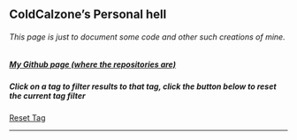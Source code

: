 <section>
<style>
	#reset {
		cursor:pointer
	}
	h1, h2, h3, h4, h5, h6 {
		text-shadow: none;
	}
	.icon {
		height: 33%;
		width: auto;
		display: inline-block; 
		position: absolute;
		top: 8px;
		right: 8px;
	}
	.name {
		display: inline-block;
	}
	.head {
		display: flex; 
		align-items: center; 
	}
</style>
<script>
	/* WHY CAN'T THE INTERNET EVER SHOW ME *UP TO DATE* THINGS? */
	var restrictedTag = window.location.href.split("#")[1];
    var projects = []
    var root = document.getElementById("main_content");
    function removeFromPage(value, index, array) {
    	document.removeChild(value);
    	console.log("fucking hell");
    }
    function addToPage(value, index, array) {
        if(value["tags"].includes(restrictedTag) || restrictedTag == undefined) {
            var post = document.createElement("div");
            post.classList.add("post");
            var head = document.createElement("div");
            head.classList.add("head");
            var name = document.createElement("h3");
            name.innerHTML = value["name"];
            name.classList.add("name");
            head.appendChild(name);
            var icon = document.createElement("img");
            icon.src = value["icon"];
            icon.classList.add("icon");
            head.appendChild(icon);
            post.appendChild(head);
            var description = document.createElement("p");
            description.innerHTML = value["description"];
            post.appendChild(description);
            var source = document.createElement("h6");
            source.innerHTML = "<a href = \"" + value["source"] + "\">View the source code.</a>";
            post.appendChild(source);
            var tags = document.createElement("h6");
            var tag_list = "";
	    for(var i = 0;i < value["tags"].length;i++) {
	    	tag_list += "<a href=\"#" + value["tags"][i] + "\" onclick=\"reloadPage('#"+ value["tags"][i] +"')\">" + value["tags"][i] + "</a>"
	    	console.log("Help?");
	    	if(i + 1 < value["tags"].length) {
	    		tag_list += ", ";
	    	}
	    }
            tags.innerHTML = "Tags: " + tag_list;
            tags.classList.add("tags");
            post.appendChild(tags);
            root.appendChild(post);
            root.appendChild(document.createElement("hr"));
        }
    }
    async function generateSite() {
        await fetch("./projects.json")
                .then(response => {
                return response.json();
            }).then(json => projects = json);
        projects.forEach(addToPage); 
    }
    generateSite();
    
    function reloadPage(tag) {
    	window.location.href = tag;
	window.location.reload();
    }
</script>
        <h1 id="coldcalzones-personal-hell">ColdCalzone’s Personal hell</h1>
	<h6 id="this-page-is-just-to-document-some-code-and-other-such-creations-of-mine">This page is just to document some code and other such creations of mine.</h6>
	<h5 id="my-github-page-where-the-repositories-are"><a href="https://github.com/ColdCalzone">My Github page (where the repositories are)</a></h5>
	<h5>Click on a tag to filter results to that tag, click the button below to reset the current tag filter</h5>
	<a class="btn" id="reset" onclick="reloadPage('/')" href="/">Reset Tag</a>
	<hr>
</section>
